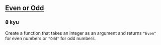 <h2><a href=https://www.codewars.com/kata/53da3dbb4a5168369a0000fe/train/go target="_blank">Even or Odd</a></h2><h3>8 kyu</h3><p>Create a function that takes an integer as an argument and returns <code>"Even"</code> for even numbers or <code>"Odd"</code> for odd numbers.</p>